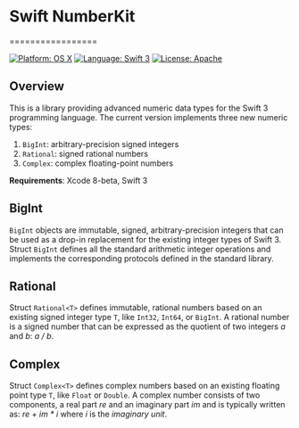 # Swift NumberKit
=================

<p>
<a href="https://developer.apple.com/osx/"><img src="https://img.shields.io/badge/Platform-OS X-blue.svg?style=flat" alt="Platform: OS X" /></a>
<a href="https://developer.apple.com/swift/"><img src="https://img.shields.io/badge/Language-Swift%202.2-green.svg?style=flat" alt="Language: Swift 3" /></a>
<a href="https://raw.githubusercontent.com/objecthub/swift-lispkit/master/LICENSE"><img src="http://img.shields.io/badge/License-Apache-lightgrey.svg?style=flat" alt="License: Apache" /></a>
</p>

## Overview

This is a library providing advanced numeric data types for the Swift 3 programming language.
The current version implements three new numeric types:

  1. `BigInt`: arbitrary-precision signed integers
  2. `Rational`: signed rational numbers
  3. `Complex`: complex floating-point numbers

**Requirements**: Xcode 8-beta, Swift 3


## BigInt

`BigInt` objects are immutable, signed, arbitrary-precision integers that can be used as a
drop-in replacement for the existing integer types of Swift 3. Struct `BigInt` defines all
the standard arithmetic integer operations and implements the corresponding protocols defined
in the standard library.


## Rational

Struct `Rational<T>` defines immutable, rational numbers based on an existing signed integer
type `T`, like `Int32`, `Int64`, or `BigInt`. A rational number is a signed number that can
be expressed as the quotient of two integers _a_ and _b_: _a / b_.


## Complex

Struct `Complex<T>` defines complex numbers based on an existing floating point type `T`,
like `Float` or `Double`. A complex number consists of two components, a real part _re_
and an imaginary part _im_ and is typically written as: _re + im * i_ where _i_ is
the _imaginary unit_.
